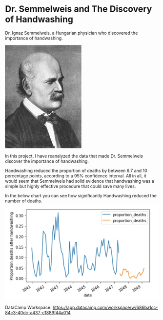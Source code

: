 # Dr. Semmelweis and The Discovery of Handwashing
Dr. Ignaz Semmelweis, a Hungarian physician who discovered the importance of handwashing.

![Dr. Ignaz Semmelweis](https://github.com/nakshatra-garg/Dr.-Semmelweis-and-The-Discovery-of-Handwashing/blob/main/datasets/ignaz_semmelweis_1860.jpg)

In this project, I have reanalyzed the data that made Dr. Semmelweis discover the importance of handwashing. 

Handwashing reduced the proportion of deaths by between 6.7 and 10 percentage points, according to a 95% confidence interval. All in all, it would seem that Semmelweis had solid evidence that handwashing was a simple but highly effective procedure that could save many lives.

In the below chart you can see how significantly Handwashing reduced the number of deaths.
![Proportion deaths before handwashing](https://github.com/nakshatra-garg/Dr.-Semmelweis-and-The-Discovery-of-Handwashing/blob/main/datasets/Proportion%20deaths%20before%20handwashing.jpg)

DataCamp Workspace: https://app.datacamp.com/workspace/w/686ba1cc-84c3-40dc-a437-c1889f44a014
